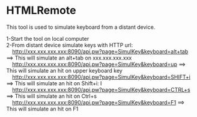 # HTMLRemote

This tool is used to simulate keyboard from a distant device.

1-Start the tool on local computer</br>
2-From distant device simulate keys with HTTP url: </br>
&nbsp;&nbsp;&nbsp;&nbsp;http://xxx.xxx.xxx.xxx:8090/api.pw?page=SimulKey&keyboard=alt+tab ==> This will simulate an alt+tab on xxx.xxx.xxx.xxx</br>
&nbsp;&nbsp;&nbsp;&nbsp;http://xxx.xxx.xxx.xxx:8090/api.pw?page=SimulKey&keyboard=up ==> This will simulate an hit on upper keyboard key</br>
&nbsp;&nbsp;&nbsp;&nbsp;http://xxx.xxx.xxx.xxx:8090/api.pw?page=SimulKey&keyboard=SHIFT+i ==> This will simulate an hit on Shift+i: I</br>
&nbsp;&nbsp;&nbsp;&nbsp;http://xxx.xxx.xxx.xxx:8090/api.pw?page=SimulKey&keyboard=CTRL+s ==> This will simulate an hit on Ctrl+s</br>
&nbsp;&nbsp;&nbsp;&nbsp;http://xxx.xxx.xxx.xxx:8090/api.pw?page=SimulKey&keyboard=F1 ==> This will simulate an hit on F1</br>
